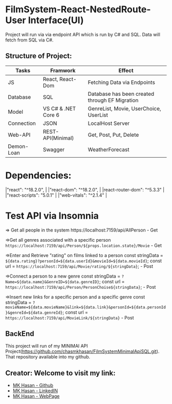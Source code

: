 
# FilmSystem-React-NestedRoute-User Interface(UI)

Project will run via via endpoint API which is run by C# and SQL. Data will fetch from SQL via C#. 

## Structure of Project:
|   Tasks     |   Framwork    |  Effect  |
|-----|--------|-------|
|JS |   React, React-Dom   | Fetching Data via Endpoints
|Database |   SQL   | Database has been created through EF Migration
|Model | VS C# & .NET Core 6   | GenreList, Movie, UserChoice, UserList
|Connection |  JSON   |  LocalHost Server
|Web-API |    REST-API(Minimal)     |  Get, Post, Put, Delete
|Demon-Loan |    Swagger     |  WeatherForecast

# Dependencies:
|"react": "^18.2.0", |
|"react-dom": "^18.2.0", |
|react-router-dom": "^5.3.3" |
|"react-scripts": "5.0.1" |
|"web-vitals": "^2.1.4" |


# Test API via Insomnia
=> Get all people in the system
  https://localhost:7159/api/AllPerson - Get

=>Get all genres associated with a specific person
  `https://localhost:7159/api/Person/${props.location.state}/Movie` - Get

=>Enter and Retrieve "rating" on films linked to a person
  const stringData = `${data.rating}?personId=${data.userId}&movieId=${data.movieId}`;
  const url = `https://localhost:7159/api/Movie/rating/${stringData}`; - Post

=>Connect a person to a new genre
  const stringData = `?Name=${data.name}&GenreID=${data.genreID}`;
  const url = `https://localhost:7159/api/Person/PersonChoise${stringData}`; - Post

=>Insert new links for a specific person and a specific genre
  const stringData = `?movieName=${data.movieName}&link=${data.link}&personId=${data.personId}&genreId=${data.genreId}`;
  const url = `https://localhost:7159/api/MovieLink/${stringData}` - Post
  
## BackEnd
This project will run of my MINIMAl API Project(https://github.com/chasmkhasan/FilmSystemMinimalApiSQL.git). That repository available into my github.

## Creator: Welcome to visit my link:

- [MK Hasan - Github](https://github.com/chasmkhasan)
- [MK Hasan - LinkedIN](linkedin.com/in/md-kamrul-hasan-b72b1931)
- [MK Hasan - WebPage](chasmkhasan.github.io/Dynamic-CV/)

